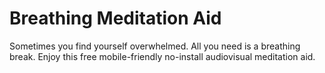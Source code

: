 # Breathing Meditation Aid

Sometimes you find yourself overwhelmed. All you need is a breathing break. Enjoy this free mobile-friendly no-install audiovisual meditation aid.